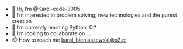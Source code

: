 - 👋 Hi, I’m @Karol-code-3005
- 👀 I’m interested in problem solving, new technologies and the purest creation
- 🌱 I’m currently learning Python, C#
- 💞️ I’m looking to collaborate on ...
- 📫 How to reach me karol_bieniaszewski@o2.pl

<!---
Karol-code-3005/Karol-code-3005 is a ✨ special ✨ repository because its `README.md` (this file) appears on your GitHub profile.
You can click the Preview link to take a look at your changes.
--->
